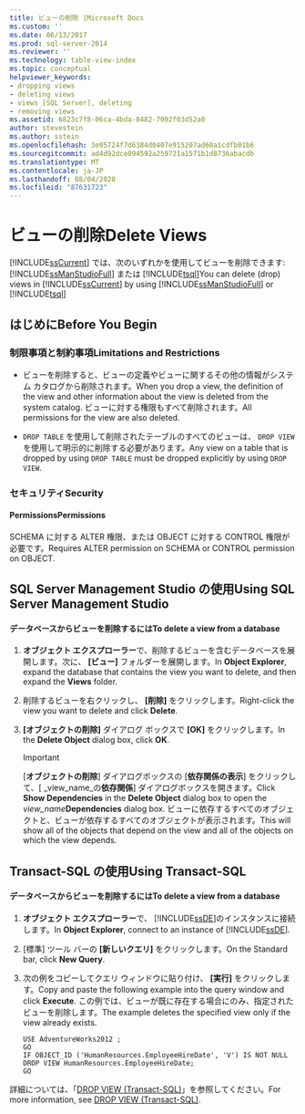 ```yaml
---
title: ビューの削除 |Microsoft Docs
ms.custom: ''
ms.date: 06/13/2017
ms.prod: sql-server-2014
ms.reviewer: ''
ms.technology: table-view-index
ms.topic: conceptual
helpviewer_keywords:
- dropping views
- deleting views
- views [SQL Server], deleting
- removing views
ms.assetid: 6823c7f8-06ca-4bda-8482-7092f03d52a0
author: stevestein
ms.author: sstein
ms.openlocfilehash: 3e05724f7d6384d0407e915207ad60a1cdfb01b6
ms.sourcegitcommit: ad4d92dce894592a259721a1571b1d8736abacdb
ms.translationtype: MT
ms.contentlocale: ja-JP
ms.lasthandoff: 08/04/2020
ms.locfileid: "87631723"
---
```

# <a name="delete-views"></a><span data-ttu-id="6a144-102">ビューの削除</span><span class="sxs-lookup"><span data-stu-id="6a144-102">Delete Views</span></span>
  <span data-ttu-id="6a144-103">[!INCLUDE[ssCurrent](../../includes/sscurrent-md.md)] では、次のいずれかを使用してビューを削除できます: [!INCLUDE[ssManStudioFull](../../includes/ssmanstudiofull-md.md)] または [!INCLUDE[tsql](../../includes/tsql-md.md)]</span><span class="sxs-lookup"><span data-stu-id="6a144-103">You can delete (drop) views in [!INCLUDE[ssCurrent](../../includes/sscurrent-md.md)] by using [!INCLUDE[ssManStudioFull](../../includes/ssmanstudiofull-md.md)] or [!INCLUDE[tsql](../../includes/tsql-md.md)]</span></span>  
  

  
##  <a name="before-you-begin"></a><a name="BeforeYouBegin"></a> <span data-ttu-id="6a144-104">はじめに</span><span class="sxs-lookup"><span data-stu-id="6a144-104">Before You Begin</span></span>  
  
###  <a name="limitations-and-restrictions"></a><a name="Restrictions"></a> <span data-ttu-id="6a144-105">制限事項と制約事項</span><span class="sxs-lookup"><span data-stu-id="6a144-105">Limitations and Restrictions</span></span>  
  
-   <span data-ttu-id="6a144-106">ビューを削除すると、ビューの定義やビューに関するその他の情報がシステム カタログから削除されます。</span><span class="sxs-lookup"><span data-stu-id="6a144-106">When you drop a view, the definition of the view and other information about the view is deleted from the system catalog.</span></span> <span data-ttu-id="6a144-107">ビューに対する権限もすべて削除されます。</span><span class="sxs-lookup"><span data-stu-id="6a144-107">All permissions for the view are also deleted.</span></span>  
  
-   <span data-ttu-id="6a144-108">`DROP TABLE` を使用して削除されたテーブルのすべてのビューは、 `DROP VIEW`を使用して明示的に削除する必要があります。</span><span class="sxs-lookup"><span data-stu-id="6a144-108">Any view on a table that is dropped by using `DROP TABLE` must be dropped explicitly by using `DROP VIEW`.</span></span>  
  
###  <a name="security"></a><a name="Security"></a> <span data-ttu-id="6a144-109">セキュリティ</span><span class="sxs-lookup"><span data-stu-id="6a144-109">Security</span></span>  
  
####  <a name="permissions"></a><a name="Permissions"></a> <span data-ttu-id="6a144-110">Permissions</span><span class="sxs-lookup"><span data-stu-id="6a144-110">Permissions</span></span>  
 <span data-ttu-id="6a144-111">SCHEMA に対する ALTER 権限、または OBJECT に対する CONTROL 権限が必要です。</span><span class="sxs-lookup"><span data-stu-id="6a144-111">Requires ALTER permission on SCHEMA or CONTROL permission on OBJECT.</span></span>  
  
##  <a name="using-sql-server-management-studio"></a><a name="SSMSProcedure"></a> <span data-ttu-id="6a144-112">SQL Server Management Studio の使用</span><span class="sxs-lookup"><span data-stu-id="6a144-112">Using SQL Server Management Studio</span></span>  
  
#### <a name="to-delete-a-view-from-a-database"></a><span data-ttu-id="6a144-113">データベースからビューを削除するには</span><span class="sxs-lookup"><span data-stu-id="6a144-113">To delete a view from a database</span></span>  
  
1.  <span data-ttu-id="6a144-114">**オブジェクト エクスプローラー**で、削除するビューを含むデータベースを展開します。次に、 **[ビュー]** フォルダーを展開します。</span><span class="sxs-lookup"><span data-stu-id="6a144-114">In **Object Explorer**, expand the database that contains the view you want to delete, and then expand the **Views** folder.</span></span>  
  
2.  <span data-ttu-id="6a144-115">削除するビューを右クリックし、 **[削除]** をクリックします。</span><span class="sxs-lookup"><span data-stu-id="6a144-115">Right-click the view you want to delete and click **Delete**.</span></span>  
  
3.  <span data-ttu-id="6a144-116">**[オブジェクトの削除]** ダイアログ ボックスで **[OK]** をクリックします。</span><span class="sxs-lookup"><span data-stu-id="6a144-116">In the **Delete Object** dialog box, click **OK**.</span></span>  
  
    > [!IMPORTANT]  
    >  <span data-ttu-id="6a144-117">[**オブジェクトの削除**] ダイアログボックスの [**依存関係の表示**] をクリックして、[ _view_name_の**依存関係**] ダイアログボックスを開きます。</span><span class="sxs-lookup"><span data-stu-id="6a144-117">Click **Show Dependencies** in the **Delete Object** dialog box to open the _view_name_**Dependencies** dialog box.</span></span> <span data-ttu-id="6a144-118">ビューに依存するすべてのオブジェクトと、ビューが依存するすべてのオブジェクトが表示されます。</span><span class="sxs-lookup"><span data-stu-id="6a144-118">This will show all of the objects that depend on the view and all of the objects on which the view depends.</span></span>  
  
##  <a name="using-transact-sql"></a><a name="TsqlProcedure"></a> <span data-ttu-id="6a144-119">Transact-SQL の使用</span><span class="sxs-lookup"><span data-stu-id="6a144-119">Using Transact-SQL</span></span>  
  
#### <a name="to-delete-a-view-from-a-database"></a><span data-ttu-id="6a144-120">データベースからビューを削除するには</span><span class="sxs-lookup"><span data-stu-id="6a144-120">To delete a view from a database</span></span>  
  
1.  <span data-ttu-id="6a144-121">**オブジェクト エクスプローラー**で、 [!INCLUDE[ssDE](../../includes/ssde-md.md)]のインスタンスに接続します。</span><span class="sxs-lookup"><span data-stu-id="6a144-121">In **Object Explorer**, connect to an instance of [!INCLUDE[ssDE](../../includes/ssde-md.md)].</span></span>  
  
2.  <span data-ttu-id="6a144-122">[標準] ツール バーの **[新しいクエリ]** をクリックします。</span><span class="sxs-lookup"><span data-stu-id="6a144-122">On the Standard bar, click **New Query**.</span></span>  
  
3.  <span data-ttu-id="6a144-123">次の例をコピーしてクエリ ウィンドウに貼り付け、 **[実行]** をクリックします。</span><span class="sxs-lookup"><span data-stu-id="6a144-123">Copy and paste the following example into the query window and click **Execute**.</span></span> <span data-ttu-id="6a144-124">この例では、ビューが既に存在する場合にのみ、指定されたビューを削除します。</span><span class="sxs-lookup"><span data-stu-id="6a144-124">The example deletes the specified view only if the view already exists.</span></span>  
  
    ```  
    USE AdventureWorks2012 ;  
    GO  
    IF OBJECT_ID ('HumanResources.EmployeeHireDate', 'V') IS NOT NULL  
    DROP VIEW HumanResources.EmployeeHireDate;  
    GO  
    ```  
  
 <span data-ttu-id="6a144-125">詳細については、「[DROP VIEW &#40;Transact-SQL&#41;](/sql/t-sql/statements/drop-view-transact-sql)」を参照してください。</span><span class="sxs-lookup"><span data-stu-id="6a144-125">For more information, see [DROP VIEW &#40;Transact-SQL&#41;](/sql/t-sql/statements/drop-view-transact-sql).</span></span>  
  
  
